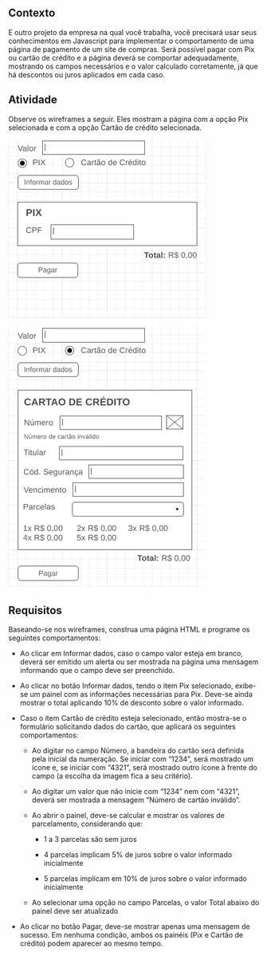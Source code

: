## Contexto
E outro projeto da empresa na qual você trabalha, você precisará usar seus conhecimentos em Javascript para implementar o comportamento de uma página de pagamento de um site de compras. Será possível pagar com Pix ou cartão de crédito e a página deverá se comportar adequadamente, mostrando os campos necessários e o valor calculado corretamente, já que há descontos ou juros aplicados em cada caso.
 
## Atividade
Observe os wireframes a seguir. Eles mostram a página com a opção Pix selecionada e com a opção Cartão de crédito selecionada.

![Wireframe com a opção Pix selecionada](./wireframes/pix.png)

![Wireframe com a opção Cartão de crédito selecionada](./wireframes/cc.png)


## Requisitos
Baseando-se nos wireframes, construa uma página HTML e programe os seguintes comportamentos:

* Ao clicar em Informar dados, caso o campo valor esteja em branco, deverá ser emitido um alerta ou ser mostrada na página uma mensagem informando que o campo deve ser preenchido.

* Ao clicar no botão Informar dados, tendo o item Pix selecionado, exibe-se um painel com as informações necessárias para Pix. Deve-se ainda mostrar o total aplicando 10% de desconto sobre o valor informado.

* Caso o item Cartão de crédito esteja selecionado, então mostra-se o formulário solicitando dados do cartão, que aplicará os seguintes comportamentos:

    * Ao digitar no campo Número, a bandeira do cartão será definida pela inicial da numeração. Se iniciar com “1234”, será mostrado um ícone e, se iniciar com “4321”, será mostrado outro ícone à frente do campo (a escolha da imagem fica a seu critério).
    * Ao digitar um valor que não inicie com “1234” nem com “4321”, deverá ser mostrada a mensagem “Número de cartão inválido”.
    * Ao abrir o painel, deve-se calcular e mostrar os valores de parcelamento, considerando que:
        * 1 a 3 parcelas são sem juros

        * 4 parcelas implicam 5% de juros sobre o valor informado inicialmente
        
        * 5 parcelas implicam em 10% de juros sobre o valor informado inicialmente
    
    * Ao selecionar uma opção no campo Parcelas, o valor Total abaixo do painel deve ser atualizado

* Ao clicar no botão Pagar, deve-se mostrar apenas uma mensagem de sucesso.
Em nenhuma condição, ambos os painéis (Pix e Cartão de crédito) podem aparecer ao mesmo tempo.